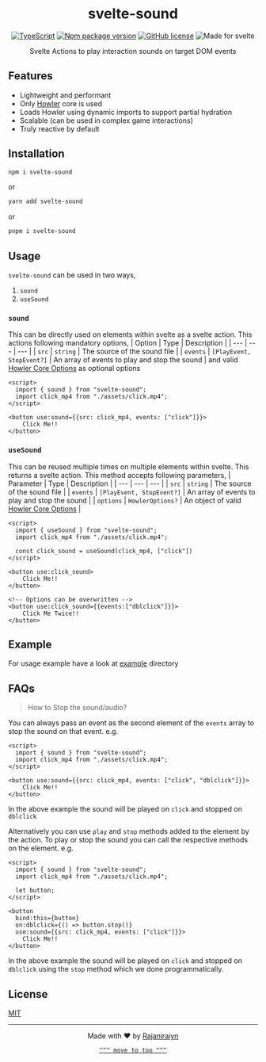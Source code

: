 <div align=center id=top>

# svelte-sound

[![TypeScript](https://badgen.net/badge/icon/typescript?icon=typescript&label)](https://typescriptlang.org) [![Npm package version](https://badgen.net/npm/v/svelte-sound)](https://npmjs.com/package/svelte-sound) [![GitHub license](https://badgen.net/github/license/Rajaniraiyn/svelte-sound)](LICENSE) ![Made for svelte](https://img.shields.io/badge/made%20for-svelte-red)

Svelte Actions to play interaction sounds on target DOM events

</div>

## Features

- Lightweight and performant
- Only [Howler](https://howlerjs.com) core is used
- Loads Howler using dynamic imports to support partial hydration
- Scalable (can be used in complex game interactions)
- Truly reactive by default

## Installation

```sh
npm i svelte-sound
```

or

```sh
yarn add svelte-sound
```

or

```sh
pnpm i svelte-sound
```

## Usage

`svelte-sound` can be used in two ways,

1. `sound`
2. `useSound`

### `sound`

This can be directly used on elements within svelte as a svelte action.
This actions following mandatory options,
| Option | Type | Description |
| --- | --- | --- |
| `src` | `string` | The source of the sound file |
| `events` | `[PlayEvent, StopEvent?]` | An array of events to play and stop the sound |
and valid [Howler Core Options](https://github.com/goldfire/howler.js/#options) as optional options

```svelte
<script>
  import { sound } from "svelte-sound";
  import click_mp4 from "./assets/click.mp4";
</script>

<button use:sound={{src: click_mp4, events: ["click"]}}>
    Click Me!!
</button>
```

### `useSound`

This can be reused multiple times on multiple elements within svelte. This returns a svelte action.
This method accepts following parameters,
| Parameter | Type | Description |
| --- | --- | --- |
| `src` | `string` | The source of the sound file |
| `events` | `[PlayEvent, StopEvent?]` | An array of events to play and stop the sound |
| `options` | `HowlerOptions?` | An object of valid [Howler Core Options](https://github.com/goldfire/howler.js/#options) |

```svelte
<script>
  import { useSound } from "svelte-sound";
  import click_mp4 from "./assets/click.mp4";

  const click_sound = useSound(click_mp4, ["click"])
</script>

<button use:click_sound>
    Click Me!!
</button>

<!-- Options can be overwritten -->
<button use:click_sound={{events:["dblclick"]}}>
    Click Me Twice!!
</button>
```

## Example

For usage example have a look at [example](example/) directory

## FAQs

> How to Stop the sound/audio?

You can always pass an event as the second element of the `events` array to stop the sound on that event.
e.g.

```svelte
<script>
  import { sound } from "svelte-sound";
  import click_mp4 from "./assets/click.mp4";
</script>

<button use:sound={{src: click_mp4, events: ["click", "dblclick"]}}>
    Click Me!!
</button>
```

In the above example the sound will be played on `click` and stopped on `dblclick`

Alternatively you can use `play` and `stop` methods added to the element by the action. To play or stop the sound you can call the respective methods on the element.
e.g.

```svelte
<script>
  import { sound } from "svelte-sound";
  import click_mp4 from "./assets/click.mp4";

  let button;
</script>

<button
  bind:this={button}
  on:dblclick={() => button.stop()}
  use:sound={{src: click_mp4, events: ["click"]}}>
    Click Me!!
</button>
```

In the above example the sound will be played on `click` and stopped on `dblclick` using the `stop` method which we done programmatically.

## License

[MIT](LICENSE)

<div align=center>

---

Made with ❤️ by [Rajaniraiyn](https://rajaniraiyn.github.io)

[`^^^ move to top ^^^`](#top)

</div>
